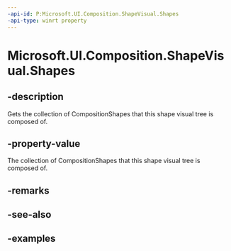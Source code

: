 ```yaml
---
-api-id: P:Microsoft.UI.Composition.ShapeVisual.Shapes
-api-type: winrt property
---
```


<!-- Property syntax.
public CompositionShapeCollection Shapes { get; }
-->

# Microsoft.UI.Composition.ShapeVisual.Shapes

## -description

Gets the collection of CompositionShapes that this shape visual tree is composed of.

## -property-value

The collection of CompositionShapes that this shape visual tree is composed of.

## -remarks

## -see-also

## -examples

